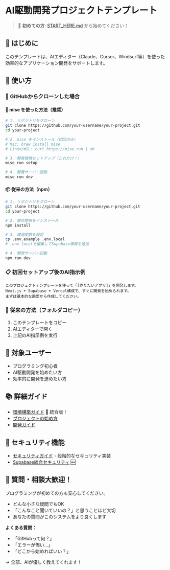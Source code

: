 # AI駆動開発プロジェクトテンプレート

> 🚀 **初めての方**: [START_HERE.md](START_HERE.md) から始めてください！

## 🚀 はじめに
このテンプレートは、AIエディター（Claude、Cursor、Windsurf等）を使った効率的なアプリケーション開発をサポートします。

## 📁 使い方

### 🔄 GitHubからクローンした場合

#### 🚀 mise を使った方法（推奨）
```bash
# 1. リポジトリをクローン
git clone https://github.com/your-username/your-project.git
cd your-project

# 2. mise をインストール（初回のみ）
# Mac: brew install mise
# Linux/WSL: curl https://mise.run | sh

# 3. 開発環境セットアップ（これだけ！）
mise run setup

# 4. 開発サーバー起動
mise run dev
```

#### 📦 従来の方法（npm）
```bash
# 1. リポジトリをクローン
git clone https://github.com/your-username/your-project.git
cd your-project

# 2. 依存関係をインストール
npm install

# 3. 環境変数を設定
cp .env.example .env.local
# .env.localを編集してSupabase情報を追加

# 4. 開発サーバー起動
npm run dev
```

### 📋 初回セットアップ後のAI指示例
```
このプロジェクトテンプレートを使って「[作りたいアプリ]」を開発します。
Next.js + Supabase + Vercel構成で、すぐに開発を始められます。
まずは基本的な画面から作成してください。
```

### 📂 従来の方法（フォルダコピー）
1. このテンプレートをコピー
2. AIエディターで開く
3. 上記のAI指示例を実行

## 🎯 対象ユーザー
- プログラミング初心者
- AI駆動開発を始めたい方
- 効率的に開発を進めたい方

## 📚 詳細ガイド
- [環境構築ガイド](docs/01-はじめての方へ/ENVIRONMENT_SETUP.md) 🌟 統合版！
- [プロジェクトの始め方](START_HERE.md)
- [開発ガイド](docs/02-開発ガイド/)

## 🔐 セキュリティ機能
- [セキュリティガイド](docs/03-セキュリティ/) - 段階的なセキュリティ実装
- [Supabase統合セキュリティ](SUPABASE_WINDSURF_SECURITY_SETUP.md) 🆕

## 💬 質問・相談大歓迎！

プログラミングが初めての方も安心してください。
- どんな小さな疑問でもOK
- 「こんなこと聞いていいの？」と思うことほど大切
- あなたの質問がこのシステムをより良くします

**よくある質問：**
- 「GitHubって何？」
- 「エラーが怖い...」
- 「どこから始めればいい？」

→ 全部、AIが優しく教えてくれます！
